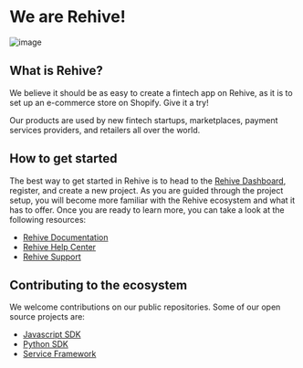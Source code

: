 # We are Rehive!

![image](https://github.com/rehive/.github/assets/13023194/6cfd1966-0c28-481c-99e8-9e8a5447216e)

## What is Rehive?

We believe it should be as easy to create a fintech app on Rehive, as it is to set up an e-commerce store on Shopify. Give it a try!

Our products are used by new fintech startups, marketplaces, payment services providers, and retailers all over the world.

## How to get started

The best way to get started in Rehive is to head to the [Rehive Dashboard](https://dashboard.rehive.com), register, and create a new project. As you are guided through the project setup, you will become more familiar with the Rehive ecosystem and what it has to offer. Once you are ready to learn more, you can take a look at the following resources:

- [Rehive Documentation](https://docs.rehive.com)
- [Rehive Help Center](https://rehive.intercom.help)
- [Rehive Support](https://rehive.com/support/)

## Contributing to the ecosystem

We welcome contributions on our public repositories. Some of our open source projects are:

- [Javascript SDK](https://github.com/rehive/rehive-javascript)
- [Python SDK](https://github.com/rehive/rehive-python)
- [Service Framework](https://github.com/rehive/service-framework)
